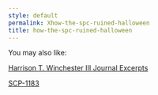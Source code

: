 ```yaml
---
style: default
permalink: Xhow-the-spc-ruined-halloween
title: how-the-spc-ruined-halloween
---
```

You may also like:

[Harrison T. Winchester III Journal Excerpts](http://scp-wiki.net/harrison-t-winchester-iii-journal-excerpts)

[SCP-1183](http://scp-wiki.net/scp-1183)
